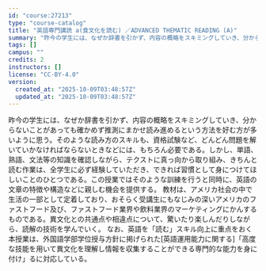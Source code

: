 ```yaml
---
id: "course:27213"
type: "course-catalog"
title: "英語専門講読 a(食文化を読む) ／ADVANCED THEMATIC READING (A)"
summary: "昨今の学生には、なぜか辞書を引かず、内容の概略をスキミングしていき、分からないことがあっても確かめず推測にまかせ読み進めるという方法を好む方が多いように思う。そのような読み方のスキルも、資格試験など、どんどん問題を解いていかなければならない…"
tags: []
campus: ""
credits: 2
instructors: []
license: "CC-BY-4.0"
version:
  created_at: "2025-10-09T03:48:57Z"
  updated_at: "2025-10-09T03:48:57Z"
---
```

昨今の学生には、なぜか辞書を引かず、内容の概略をスキミングしていき、分からないことがあっても確かめず推測にまかせ読み進めるという方法を好む方が多いように思う。そのような読み方のスキルも、資格試験など、どんどん問題を解いていかなければならないときなどには、もちろん必要である。しかし、単語、熟語、文法等の知識を確認しながら、テクストに真っ向から取り組み、きちんと読む作業は、全学生に必ず経験していただき、できれば習慣として身につけてほしいことのひとつである。この授業ではそのような訓練を行うと同時に、英語の文章の特徴や構造などに親しむ機会を提供する。 教材は、アメリカ社会の中で生活の一部として定着しており、おそらく受講生にもなじみの深いアメリカのファストフード及び、ファストフード業界や飲料業界のマーケティングにかんするものである。異文化との共通点や相違点について、驚いたり楽しんだりしながら、読解の技術を学んでいく。 なお、英語を「読む」スキル向上に重点をおく本授業は、外国語学部学位授与方針に掲げられた[英語運用能力に関する]「高度な技能を用いて異文化を理解し情報を収集することができる専門的な能力を身に付け」るに対応している。
